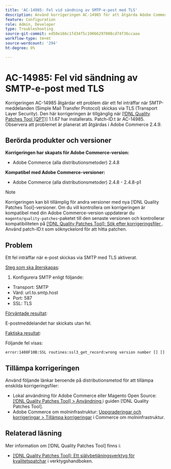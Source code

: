 ```yaml
---
title: 'AC-14985: Fel vid sändning av SMTP-e-post med TLS'
description: Använd korrigeringen AC-14985 för att åtgärda Adobe Commerce-problemet när ett fel inträffar när SMTP-e-post (Simple Mail Transfer Protocol) skickas med TLS (Transport Layer Security).
feature: Configuration
role: Admin, Developer
type: Troubleshooting
source-git-commit: ed50e166c1fd34f5c19066297008cd74f36ccaaa
workflow-type: tm+mt
source-wordcount: '294'
ht-degree: 0%

---
```



# AC-14985: Fel vid sändning av SMTP-e-post med TLS

Korrigeringen AC-14985 åtgärdar ett problem där ett fel inträffar när SMTP-meddelanden (Simple Mail Transfer Protocol) skickas via TLS (Transport Layer Security). Den här korrigeringen är tillgänglig när [[!DNL Quality Patches Tool (QPT)]](/help/tools/quality-patches-tool/quality-patches-tool-to-self-serve-quality-patches.md) 1.1.67 har installerats. Patch-ID:t är AC-14985. Observera att problemet är planerat att åtgärdas i Adobe Commerce 2.4.9.

## Berörda produkter och versioner

**Korrigeringen har skapats för Adobe Commerce-version:**

* Adobe Commerce (alla distributionsmetoder) 2.4.8

**Kompatibel med Adobe Commerce-versioner:**

* Adobe Commerce (alla distributionsmetoder) 2.4.8 - 2.4.8-p1

>[!NOTE]
>
>Korrigeringen kan bli tillämplig för andra versioner med nya [!DNL Quality Patches Tool]-versioner. Om du vill kontrollera om korrigeringen är kompatibel med din Adobe Commerce-version uppdaterar du `magento/quality-patches`-paketet till den senaste versionen och kontrollerar kompatibiliteten på [[!DNL Quality Patches Tool]: Sök efter korrigeringsfiler ](https://experienceleague.adobe.com/tools/commerce-quality-patches/index.html?lang=sv-SE). Använd patch-ID:t som söknyckelord för att hitta patchen.

## Problem

Ett fel inträffar när e-post skickas via SMTP med TLS aktiverat.

<u>Steg som ska återskapas</u>:

1. Konfigurera SMTP enligt följande:
* Transport: SMTP
* Värd: url.to.smtp.host
* Port: 587
* SSL: TLS

<u>Förväntade resultat</u>:

E-postmeddelandet har skickats utan fel.

<u>Faktiska resultat</u>:

Följande fel visas:

```
error:1408F10B:SSL routines:ssl3_get_record:wrong version number [] []
```

## Tillämpa korrigeringen

Använd följande länkar beroende på distributionsmetod för att tillämpa enskilda korrigeringsfiler:

* Lokal användning för Adobe Commerce eller Magento Open Source: [[!DNL Quality Patches Tool] > Användning ](/help/tools/quality-patches-tool/usage.md) i guiden [!DNL Quality Patches Tool].
* Adobe Commerce om molninfrastruktur: [Uppgraderingar och korrigeringar > Tillämpa korrigeringar](https://experienceleague.adobe.com/docs/commerce-cloud-service/user-guide/develop/upgrade/apply-patches.html?lang=sv-SE) i Commerce om molninfrastruktur.

## Relaterad läsning

Mer information om [!DNL Quality Patches Tool] finns i:

* [[!DNL Quality Patches Tool]: Ett självbetjäningsverktyg för kvalitetspatchar](/help/tools/quality-patches-tool/quality-patches-tool-to-self-serve-quality-patches.md) i verktygshandboken.
